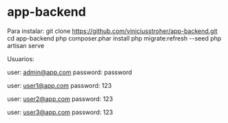 # app-backend

Para instalar:
git clone https://github.com/viniciusstroher/app-backend.git
cd app-backend
php composer.phar install
php migrate:refresh --seed
php artisan serve


Usuarios:

user: admin@app.com
password: password

user: user1@app.com
password: 123

user: user2@app.com
password: 123

user: user3@app.com
password: 123
